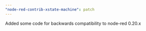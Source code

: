 ```yaml
---
"node-red-contrib-xstate-machine": patch
---
```


Added some code for backwards compatibility to node-red 0.20.x

